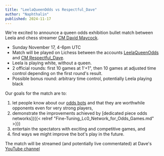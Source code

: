 ```yaml
---
title: "LeelaQueenOdds vs Respectful_Dave"
author: "Naphthalin"
published: 2024-11-17
---
```


We're excited to announce a queen odds exhibition bullet match between Leela and chess streamer [CM David Maycock](https://ratings.fide.com/profile/5142547).

- Sunday November 17, 4-6pm UTC
- Match will be played on Lichess between the accounts [LeelaQueenOdds](<https://lichess.org/@/LeelaQueenOdds>) and [CM Respectful_Dave](https://lichess.org/@/Respectful_Dave).
- Leela is playing white, without a queen.
- 2 official rounds: first 10 games at 1'+1", then 10 games at adjusted time control depending on the first round's result. 
- Possible bonus round: arbitrary time control, potentially Leela playing black

<!--more-->

Our goals for the match are to:
1. let people know about our [odds bots](https://lczero.org/blog/2024/02/update-on-playing-with-piece-odds-against-lc0-on-lichess/#quality-of-life-update-direct-challenge-links-on-lichess) and that they are worthwhile opponents even for very strong players,
2. demonstrate the improvements achieved by [dedicated piece odds networks]({{< relref "Fine-Tuning_Lc0_Network_for_Odds_Games.md" >}})
3. entertain the spectators with exciting and competitive games, and
4. find ways we might improve the bot's play in the future. 

The match will be streamed (and potentially live commentated) at Dave's [YouTube channel](https://www.youtube.com/@RespectfulDave)